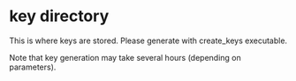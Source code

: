 # key directory

This is where keys are stored. Please generate with create_keys executable. 

Note that key generation may take several hours (depending on parameters).
